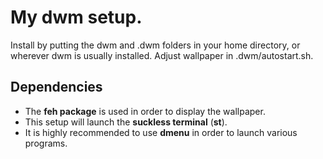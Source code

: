 # My dwm setup.
Install by putting the dwm and .dwm folders in your home directory, or wherever dwm is usually installed.
Adjust wallpaper in .dwm/autostart.sh.

## Dependencies
* The **feh package** is used in order to display the wallpaper.
* This setup will launch the **suckless terminal** (**st**).
* It is highly recommended to use **dmenu** in order to launch various programs.